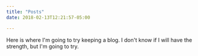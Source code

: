 ```yaml
---
title: "Posts"
date: 2018-02-13T12:21:57-05:00

---
```


Here is where I'm going to try keeping a blog. I don't know if I will have the strength, but I'm going to try. 
